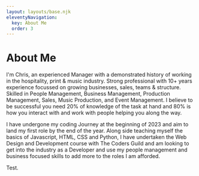 ```yaml
---
layout: layouts/base.njk
eleventyNavigation:
  key: About Me
  order: 3
---
```

# About Me

I'm Chris, an experienced Manager with a demonstrated history of working in the hospitality, print & music industry. Strong professional with 10+ years experience focussed on growing businesses, sales, teams & structure. Skilled in People Management, Business Management, Production Management, Sales, Music Production, and Event Management.
I believe to be successful you need 20% of knowledge of the task at hand and 80% is how you interact with and work with people helping you along the way.

I have undergone my coding Journey at the beginning of 2023 and aim to land my first role by the end of the year. Along side teaching myself the basics of Javascript, HTML, CSS and Python, I have undertaken the Web Design and Development course with The Coders Guild and am looking to get into the industry as a Developer and use my people management and business focused skills to add more to the roles I am afforded.

Test.